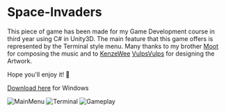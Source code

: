 # Space-Invaders

This piece of game has been made for my Game Development course in third year using C# in Unity3D. The main feature that this game offers is represented by the Terminal style menu. Many thanks to my brother [Moot](https://soundcloud.com/radu-mutilica) for composing the music and to [KenzeWee](https://www.artstation.com/kenze_wee) [VulpsVulps]() for designing the Artwork.

Hope you'll enjoy it! 🙏

[Download here](https://vl4duu.itch.io/space-invaders) for Windows

![MainMenu](https://i.imgur.com/iJWX8vT.png)
![Terminal](https://i.imgur.com/WnA2a42.png)
![Gameplay](https://i.imgur.com/XldbwNY.png) 
 
 
